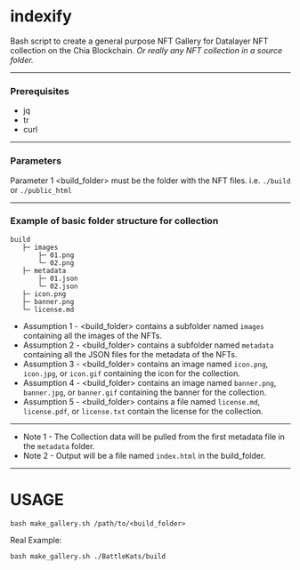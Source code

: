 # indexify
Bash script to create a general purpose NFT Gallery for Datalayer NFT collection on the Chia Blockchain. _Or really any NFT collection in a source folder._

---

### Prerequisites
* jq
* tr
* curl

---

### Parameters
Parameter 1 <build_folder> must be the folder with the NFT files.  i.e.  `./build` or `./public_html`

---

### Example of basic folder structure for collection
```
build
   ├─ images
       ├─ 01.png
       └─ 02.png
   ├─ metadata
       ├─ 01.json
       └─ 02.json
   ├─ icon.png
   ├─ banner.png
   └─ license.md
```

* Assumption 1 - <build_folder> contains a subfolder named `images` containing all the images of the NFTs.
* Assumption 2 - <build_folder> contains a subfolder named `metadata` containing all the JSON files for the metadata of the NFTs.
* Assumption 3 - <build_folder> contains an image named `icon.png`, `icon.jpg`, or `icon.gif` containing the icon for the collection.
* Assumption 4 - <build_folder> contains an image named `banner.png`, `banner.jpg`, or `banner.gif` containing the banner for the collection.
* Assumption 5 - <build_folder> contains a file named `license.md`, `license.pdf`, or `license.txt` contain the license for the collection.

---

* Note 1 - The Collection data will be pulled from the first metadata file in the `metadata` folder.
* Note 2 - Output will be a file named `index.html` in the build_folder.

---

# USAGE

`bash make_gallery.sh /path/to/<build_folder>`

Real Example:

```
bash make_gallery.sh ./BattleKats/build
```
